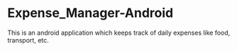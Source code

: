 # Expense_Manager-Android 
This is an android application which keeps track of daily expenses like food, transport, etc.
